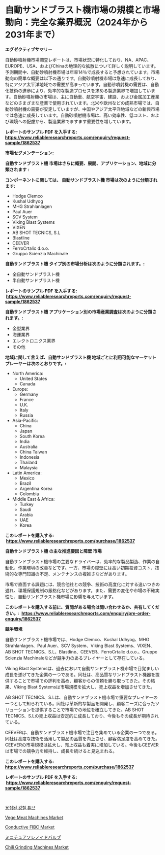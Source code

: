 <p><h1>自動サンドブラスト機市場の規模と市場動向：完全な業界概況（2024年から2031年まで）</h1></p><p><strong>エグゼクティブサマリー</strong></p>
<p><p>自動砂噴射機市場調査レポートは、市場状況に特化しており、NA、APAC、EUROPE、USA、およびChinaの地理的な拡散について詳しく説明しています。予測期間中、自動砂噴射機市場は年率14％で成長すると予想されています。市場動向の簡単な概要は以下の通りです。自動砂噴射機市場は急速に成長しており、特にアジア太平洋地域での需要が高まっています。自動砂噴射機の需要は、自動化技術の進歩により、効率的な製造プロセスを求める製造業界で増加しています。自動砂噴射機の市場は、主に自動車、航空宇宙、建設、および金属加工産業などのさまざまな産業で使用されています。北米や欧州などの成熟市場では、自動砂噴射機の需要が安定していますが、中国やアジア太平洋地域などの新興市場では急速に成長しています。自動砂噴射機市場は、高い効率性、低コスト、および環境への配慮から、製造業界でますます重要性を増しています。</p></p>
<p><strong>レポートのサンプル PDF を入手する: <a href="https://www.reliableresearchreports.com/enquiry/request-sample/1862537">https://www.reliableresearchreports.com/enquiry/request-sample/1862537</a></strong></p>
<p><strong>市場セグメンテーション:</strong></p>
<p><strong> 自動サンドブラスト機 市場はさらに概要、展開、アプリケーション、地域に分類されます :</strong></p>
<p><strong>コンポーネントに関しては、 自動サンドブラスト機 市場は次のように分類されます: &nbsp;</strong></p>
<p><ul><li>Hodge Clemco</li><li>Kushal Udhyog</li><li>MHG Strahlanlagen</li><li>Paul Auer</li><li>SCV System</li><li>Viking Blast Systems</li><li>VIXEN</li><li>AB SHOT TECNICS, S.L</li><li>Blastline</li><li>CEEVER</li><li>FerroCrtalic d.o.o.</li><li>Gruppo Scienzia Machinale</li></ul></p>
<p><strong> 自動サンドブラスト機 タイプ別の市場分析は次のように分類されます。:</strong></p>
<p><ul><li>全自動サンドブラスト機</li><li>半自動サンドブラスト機</li></ul></p>
<p><strong>レポートのサンプル PDF を入手する: &nbsp;<a href="https://www.reliableresearchreports.com/enquiry/request-sample/1862537">https://www.reliableresearchreports.com/enquiry/request-sample/1862537</a></strong></p>
<p><strong> 自動サンドブラスト機 アプリケーション別の市場産業調査は次のように分類されます。:</strong></p>
<p><ul><li>金型業界</li><li>海運業界</li><li>エレクトロニクス業界</li><li>その他</li></ul></p>
<p><strong>地域に関して言えば、自動サンドブラスト機 地域ごとに利用可能なマーケットプレーヤーは次のとおりです。:</strong></p>
<p><ul>
    <li>
        North America:
        <ul>
            <li>United States</li>
            <li>Canada</li>
        </ul>
    </li>
    <li>
        Europe:
        <ul>
            <li>Germany</li>
            <li>France</li>
            <li>U.K.</li>
            <li>Italy</li>
            <li>Russia</li>
        </ul>
    </li>
    <li>
        Asia-Pacific:
        <ul>
            <li>China</li>
            <li>Japan</li>
            <li>South Korea</li>
            <li>India</li>
            <li>Australia</li>
            <li>China Taiwan</li>
            <li>Indonesia</li>
            <li>Thailand</li>
            <li>Malaysia</li>
        </ul>
    </li>
    <li>
        Latin America:
        <ul>
            <li>Mexico</li>
            <li>Brazil</li>
            <li>Argentina Korea</li>
            <li>Colombia</li>
        </ul>
    </li>
    <li>
        Middle East & Africa:
        <ul>
            <li>Turkey</li>
            <li>Saudi</li>
            <li>Arabia</li>
            <li>UAE</li>
            <li>Korea</li>
        </ul>
    </li>
    </ul></p>
<p><strong>このレポートを購入する: &nbsp;<a href="https://www.reliableresearchreports.com/purchase/1862537">https://www.reliableresearchreports.com/purchase/1862537</a></strong></p>
<p><strong>自動サンドブラスト機 の主な推進要因と障壁 市場</strong></p>
<p><p>自動サンドブラスト機市場の主要なドライバーは、効率的な製品製造、作業の自動化、作業環境の改善などです。一方、市場の障壁には高い初期投資コスト、技術的な専門知識の不足、メンテナンスの複雑さなどがあります。</p><p>市場で直面する課題には、競合他社との競争、技術の高度化に対する追いつきの遅れ、環境保護規制の厳格化などがあります。また、需要の変化や市場の不確実性も、自動サンドブラスト機市場に影響を与えています。</p></p>
<p><strong>このレポートを購入する前に、質問がある場合は問い合わせるか、共有してください。:&nbsp; <a href="https://www.reliableresearchreports.com/enquiry/pre-order-enquiry/1862537">https://www.reliableresearchreports.com/enquiry/pre-order-enquiry/1862537</a></strong></p>
<p><strong>競争環境</strong></p>
<p><p>自動サンドブラスト機市場では、Hodge Clemco、Kushal Udhyog、MHG Strahlanlagen、Paul Auer、SCV System、Viking Blast Systems、VIXEN、AB SHOT TECNICS、S.L、Blastline、CEEVER、FerroCrtalic d.o.o.、Gruppo Scienzia Machinaleなどが競争力のあるプレイヤーとして存在している。</p><p>Viking Blast Systemsは、過去において自動サンドブラスト機市場で目覚ましい成長を遂げてきた企業の一つである。同社は、高品質なサンドブラスト機器を提供することで市場での評判を高め、顧客からの信頼を勝ち取ってきた。その結果、Viking Blast Systemsは市場規模を拡大し、売上収益を増加させてきた。</p><p>AB SHOT TECNICS、S.Lは、自動サンドブラスト機市場で重要なプレイヤーの一つとして知られている。同社は革新的な製品を開発し、顧客ニーズに合ったソリューションを提供することで市場での地位を確立してきた。AB SHOT TECNICS、S.Lの売上収益は安定的に成長しており、今後もその成長が期待されている。</p><p>CEEVERは、自動サンドブラスト機市場で注目を集めている企業の一つである。同社は高度な技術を活用して製品の品質を向上させ、顧客満足度を高めてきた。CEEVERの市場規模は拡大し、売上収益も着実に増加している。今後もCEEVERは市場での競争力を維持し、成長を続けると見込まれる。</p></p>
<p><strong>このレポートを購入する: &nbsp; <a href="https://www.reliableresearchreports.com/purchase/1862537">https://www.reliableresearchreports.com/purchase/1862537</a></strong></p>
<p><strong>レポートのサンプル PDF を入手する: &nbsp;<a href="https://www.reliableresearchreports.com/enquiry/request-sample/1862537">https://www.reliableresearchreports.com/enquiry/request-sample/1862537</a></strong><strong></strong></p>
<p>&nbsp;</p>
<p><p><a href="https://github.com/vsnao330707/Market-Research-Report-List-1/blob/main/5270666191683.md">용접된 강철 튜브</a></p><p><a href="https://view.publitas.com/reportprime-1/vege-meat-machines-market-furnish-information-about-market-size-market-share-market-dynamics-and-projections-spanning-from-2023-to-2030/">Vege Meat Machines Market</a></p><p><a href="https://issuu.com/reportprime-2/docs/conductive-fibc-market-size-2030.pptx">Conductive FIBC Market</a></p><p><a href="https://github.com/zjkmgcs938405/Market-Research-Report-List-1/blob/main/6579376191928.md">ミニチュアソレノイドバルブ</a></p><p><a href="https://view.publitas.com/reportprime-1/chili-grinding-machines-market-research-report-provides-thorough-industry-overview-which-offers-an-in-depth-analysis-of-product-trends-and-new-market-divisions/">Chili Grinding Machines Market</a></p></p>